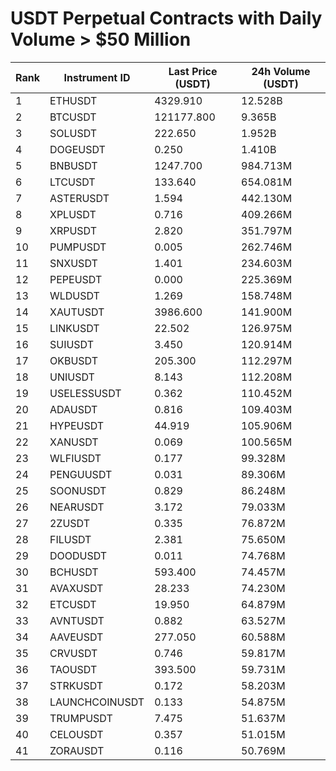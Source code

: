 # USDT Perpetual Contracts with Daily Volume > $50 Million

| Rank | Instrument ID | Last Price (USDT) | 24h Volume (USDT) |
|------|---------------|-------------------|-------------------|
| 1 | ETHUSDT | 4329.910 | 12.528B |
| 2 | BTCUSDT | 121177.800 | 9.365B |
| 3 | SOLUSDT | 222.650 | 1.952B |
| 4 | DOGEUSDT | 0.250 | 1.410B |
| 5 | BNBUSDT | 1247.700 | 984.713M |
| 6 | LTCUSDT | 133.640 | 654.081M |
| 7 | ASTERUSDT | 1.594 | 442.130M |
| 8 | XPLUSDT | 0.716 | 409.266M |
| 9 | XRPUSDT | 2.820 | 351.797M |
| 10 | PUMPUSDT | 0.005 | 262.746M |
| 11 | SNXUSDT | 1.401 | 234.603M |
| 12 | PEPEUSDT | 0.000 | 225.369M |
| 13 | WLDUSDT | 1.269 | 158.748M |
| 14 | XAUTUSDT | 3986.600 | 141.900M |
| 15 | LINKUSDT | 22.502 | 126.975M |
| 16 | SUIUSDT | 3.450 | 120.914M |
| 17 | OKBUSDT | 205.300 | 112.297M |
| 18 | UNIUSDT | 8.143 | 112.208M |
| 19 | USELESSUSDT | 0.362 | 110.452M |
| 20 | ADAUSDT | 0.816 | 109.403M |
| 21 | HYPEUSDT | 44.919 | 105.906M |
| 22 | XANUSDT | 0.069 | 100.565M |
| 23 | WLFIUSDT | 0.177 | 99.328M |
| 24 | PENGUUSDT | 0.031 | 89.306M |
| 25 | SOONUSDT | 0.829 | 86.248M |
| 26 | NEARUSDT | 3.172 | 79.033M |
| 27 | 2ZUSDT | 0.335 | 76.872M |
| 28 | FILUSDT | 2.381 | 75.650M |
| 29 | DOODUSDT | 0.011 | 74.768M |
| 30 | BCHUSDT | 593.400 | 74.457M |
| 31 | AVAXUSDT | 28.233 | 74.230M |
| 32 | ETCUSDT | 19.950 | 64.879M |
| 33 | AVNTUSDT | 0.882 | 63.527M |
| 34 | AAVEUSDT | 277.050 | 60.588M |
| 35 | CRVUSDT | 0.746 | 59.817M |
| 36 | TAOUSDT | 393.500 | 59.731M |
| 37 | STRKUSDT | 0.172 | 58.203M |
| 38 | LAUNCHCOINUSDT | 0.133 | 54.875M |
| 39 | TRUMPUSDT | 7.475 | 51.637M |
| 40 | CELOUSDT | 0.357 | 51.015M |
| 41 | ZORAUSDT | 0.116 | 50.769M |
